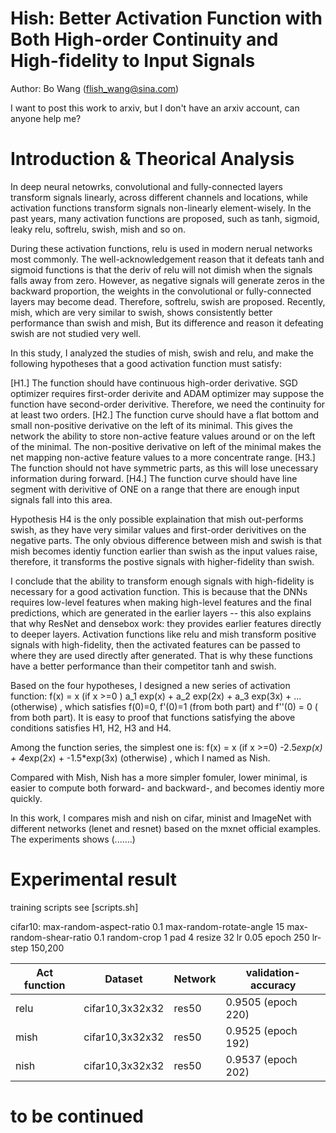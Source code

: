 # Hish: Better Activation Function with Both High-order Continuity and High-fidelity to Input Signals
Author: Bo Wang (flish_wang@sina.com)

I want to post this work to arxiv, but I don't have an arxiv account, can anyone help me?

# Introduction & Theorical Analysis
In deep neural netowrks, convolutional and fully-connected layers transform signals linearly, across different channels and locations, 
while activation functions transform signals non-linearly element-wisely. 
In the past years, many activation functions are proposed, such as tanh, sigmoid, leaky relu, softrelu, swish, mish and so on.

During these activation functions, relu is used in modern nerual networks most commonly. The well-acknowledgement reason that it defeats tanh and sigmoid functions is that the deriv of relu will not dimish when the signals falls away from zero.
However, as negative signals will generate zeros in the backward proportion, the weights in the convolutional or fully-connected layers may become dead. Therefore, softrelu, swish are proposed. Recently, mish, which are very similar to swish, shows consistently better performance than swish and
mish, But its difference and reason it defeating swish are not studied very well.

In this study, I analyzed the studies of mish, swish and relu, and make the following hypotheses that a good activation function must satisfy:

[H1.] The function should have continuous high-order derivative. SGD optimizer requires first-order derivite and ADAM optimizer may suppose the function
have second-order derivitive. Therefore, we need the continuity for at least two orders.
[H2.] The function curve should have a flat bottom and small non-positive derivative on the left of its minimal. This gives the network the ability to store non-active feature values around or on the left of the minimal. The non-positive derivative on left of the minimal makes the net mapping non-active feature values to a more concentrate range.
[H3.] The function should not have symmetric parts, as this will lose unecessary information during forward.
[H4.] The function curve should have line segment with derivitive of ONE on a range that there are enough input signals fall into this area. 

Hypothesis H4 is the only possible explaination that mish out-performs swish, as they have very similar values and first-order derivitives on the negative parts. The only obvious difference between mish and swish is that mish becomes identiy function earlier than swish as the input values raise, therefore, it transforms the postive signals with higher-fidelity than swish.

I conclude that the ability to transform enough signals with high-fidelity is necessary for a good activation function. This is because that the DNNs requires low-level features when making high-level features and the final predictions, which are generated in the earlier layers -- this also explains that why ResNet and densebox work: they provides earlier features directly to deeper layers. Activation functions like relu and mish transform positive signals with high-fidelity, then the activated features can be passed to where they are used directly after generated. That is why these functions have a better performance than their competitor tanh and swish.

Based on the four hypotheses, I designed a new series of activation function:
f(x) = 
	x	(if x >=0 )
	a_1 exp(x) + a_2 exp(2x) + a_3 exp(3x) + ...	(otherwise)
, which satisfies f(0)=0, f'(0)=1 (from both part) and f''(0) = 0 ( from both part).
It is easy to proof that functions satisfying the above conditions satisfies H1, H2, H3 and H4.

Among the function series, the simplest one is:
f(x) = 
	x	(if x >=0) 
	-2.5*exp(x) + 4*exp(2x) + -1.5*exp(3x)  (otherwise)
, which I named as Nish.

Compared with Mish, Nish has a more simpler fomuler, lower minimal, is easier to compute both forward- and backward-, and becomes identiy 
more quickly. 

In this work, I compares mish and nish on cifar, minist and ImageNet with different networks (lenet and resnet) based on the mxnet official examples.
The experiments shows (.......)

# Experimental result
training scripts see [scripts.sh]


cifar10: max-random-aspect-ratio 0.1 max-random-rotate-angle 15 max-random-shear-ratio 0.1 random-crop 1 pad 4 resize 32 lr 0.05
epoch 250 lr-step 150,200

| Act function                  | Dataset                                  | Network          | validation-accuracy
| ----------------------------- | ---------------------------------------- | ---------------- | -------------------
| relu                          | cifar10,3x32x32                          | res50            | 0.9505 (epoch 220)
| mish                          | cifar10,3x32x32                          | res50            | 0.9525 (epoch 192)
| nish                          | cifar10,3x32x32                          | res50            | 0.9537 (epoch 202)


# to be continued

